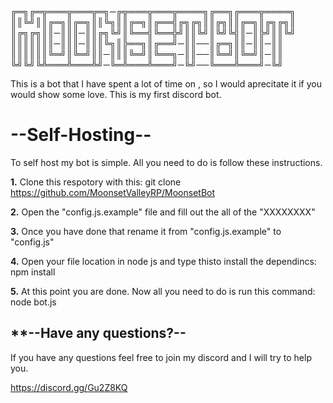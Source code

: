 ╔═╗╔═╦═══╦═══╦═╗─╔╦═══╦═══╦════╗╔══╗╔═══╦════╗
║║╚╝║║╔═╗║╔═╗║║╚╗║║╔═╗║╔══╣╔╗╔╗║║╔╗║║╔═╗║╔╗╔╗║
║╔╗╔╗║║─║║║─║║╔╗╚╝║╚══╣╚══╬╝║║╚╝║╚╝╚╣║─║╠╝║║╚╝
║║║║║║║─║║║─║║║╚╗║╠══╗║╔══╝─║║──║╔═╗║║─║║─║║
║║║║║║╚═╝║╚═╝║║─║║║╚═╝║╚══╗─║║──║╚═╝║╚═╝║─║║
╚╝╚╝╚╩═══╩═══╩╝─╚═╩═══╩═══╝─╚╝──╚═══╩═══╝─╚╝

This is a bot that I have spent a lot of time on , so I would aprecitate it if you would show some love.
This is my first discord bot.

# --Self-Hosting--
To self host my bot is simple. All you need to do is follow these instructions.


**1.** Clone  this respotory with this: git clone https://github.com/MoonsetValleyRP/MoonsetBot

**2.** Open the "config.js.example" file and fill out the all of the "XXXXXXXX"

**3.** Once you have done that rename it from "config.js.example" to "config.js"

**4.** Open your file location in node js and type thisto install the dependincs: npm install

**5.** At this point you are done. Now all you need to do is run this command: node bot.js


## **--Have any questions?--

If you have any questions feel free to join my discord and I will try to help you.

https://discord.gg/Gu2Z8KQ
